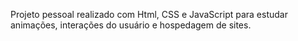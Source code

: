 Projeto pessoal realizado com Html, CSS e JavaScript para estudar animações, interações do usuário e hospedagem de sites.
